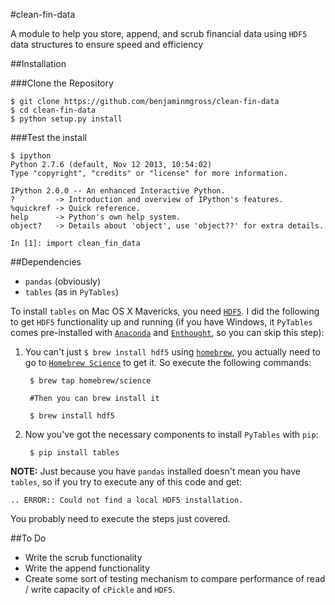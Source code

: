 #clean-fin-data

A module to help you store, append, and scrub financial data using `HDF5` data structures
to ensure speed and efficiency


##Installation

###Clone the Repository

	$ git clone https://github.com/benjaminmgross/clean-fin-data
	$ cd clean-fin-data
	$ python setup.py install

###Test the install

	$ ipython
	Python 2.7.6 (default, Nov 12 2013, 10:54:02) 
	Type "copyright", "credits" or "license" for more information.

	IPython 2.0.0 -- An enhanced Interactive Python.
	?         -> Introduction and overview of IPython's features.
	%quickref -> Quick reference.
	help      -> Python's own help system.
	object?   -> Details about 'object', use 'object??' for extra details.

	In [1]: import clean_fin_data
	

##Dependencies

- `pandas` (obviously)
- `tables` (as in `PyTables`)

To install `tables` on Mac OS X Mavericks, you need [`HDF5`](http://www.hdfgroup.org/). I did the following to get `HDF5` functionality up and running (if you have Windows, it `PyTables` comes pre-installed with [`Anaconda`](https://store.continuum.io/cshop/anaconda/) and [`Enthought`](https://www.enthought.com/products/epd/), so you can skip this step):

1. You can't just `$ brew install hdf5` using [`homebrew`](http://brew.sh/), you actually need to go to [`Homebrew Science`](https://github.com/Homebrew/homebrew-science/) to get it.  So execute the following commands:

		$ brew tap homebrew/science
		
		#Then you can brew install it
		
		$ brew install hdf5
		
2. Now you've got the necessary components to install `PyTables` with `pip`:

		$ pip install tables
		
**NOTE:** Just because you have `pandas` installed doesn't mean you have `tables`, so if you try to execute any of this code and get:

	.. ERROR:: Could not find a local HDF5 installation.

You probably need to execute the steps just covered.


##To Do 
- Write the scrub functionality
- Write the append functionality
- Create some sort of testing mechanism to compare performance of read / write capacity of `cPickle` and `HDF5`.